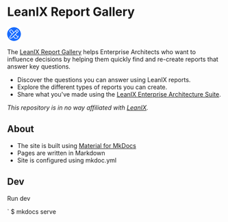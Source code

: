 # LeanIX Report Gallery

![LeanIX Report Gallery icon](src/assets/images/lrg-icon-32x32.png)

The [LeanIX Report Gallery](https://stephen-gates.github.io/report-gallery/site/) helps Enterprise Architects who want to influence decisions by helping them quickly find and re-create reports that answer key questions.

- Discover the questions you can answer using LeanIX reports.
- Explore the different types of reports you can create.
- Share what you've made using the [LeanIX Enterprise Architecture Suite](https://www.leanix.net/en/solutions/enterprise-architecture-suite).

*This repository is in no way affiliated with [LeanIX](https://www.leanix.net/en/).* 

## About

- The site is built using [Material for MkDocs](https://squidfunk.github.io/mkdocs-material/)
- Pages are written in Markdown
- Site is configured using mkdoc.yml

## Dev

Run dev 

` $ mkdocs serve
